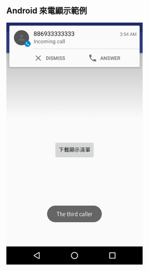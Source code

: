 ## Android 來電顯示範例

<img src="https://raw.githubusercontent.com/marxtseng/CallerID/master/Screenshot.png" width="360px"/>
